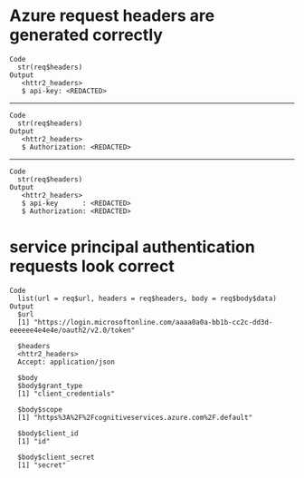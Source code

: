 # Azure request headers are generated correctly

    Code
      str(req$headers)
    Output
       <httr2_headers>
       $ api-key: <REDACTED>

---

    Code
      str(req$headers)
    Output
       <httr2_headers>
       $ Authorization: <REDACTED>

---

    Code
      str(req$headers)
    Output
       <httr2_headers>
       $ api-key      : <REDACTED>
       $ Authorization: <REDACTED>

# service principal authentication requests look correct

    Code
      list(url = req$url, headers = req$headers, body = req$body$data)
    Output
      $url
      [1] "https://login.microsoftonline.com/aaaa0a0a-bb1b-cc2c-dd3d-eeeeee4e4e4e/oauth2/v2.0/token"
      
      $headers
      <httr2_headers>
      Accept: application/json
      
      $body
      $body$grant_type
      [1] "client_credentials"
      
      $body$scope
      [1] "https%3A%2F%2Fcognitiveservices.azure.com%2F.default"
      
      $body$client_id
      [1] "id"
      
      $body$client_secret
      [1] "secret"
      
      

